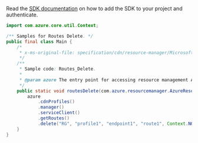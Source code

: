 Read the [SDK documentation](https://github.com/Azure/azure-sdk-for-java/blob/azure-resourcemanager_2.15.0/sdk/resourcemanager/azure-resourcemanager/README.md) on how to add the SDK to your project and authenticate.

```java
import com.azure.core.util.Context;

/** Samples for Routes Delete. */
public final class Main {
    /*
     * x-ms-original-file: specification/cdn/resource-manager/Microsoft.Cdn/stable/2021-06-01/examples/Routes_Delete.json
     */
    /**
     * Sample code: Routes_Delete.
     *
     * @param azure The entry point for accessing resource management APIs in Azure.
     */
    public static void routesDelete(com.azure.resourcemanager.AzureResourceManager azure) {
        azure
            .cdnProfiles()
            .manager()
            .serviceClient()
            .getRoutes()
            .delete("RG", "profile1", "endpoint1", "route1", Context.NONE);
    }
}
```

